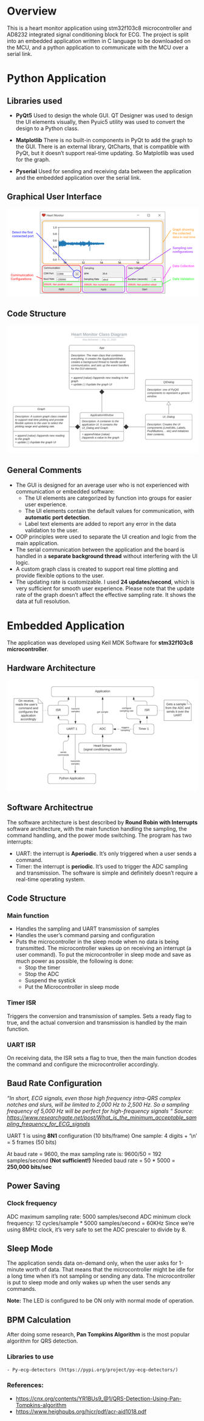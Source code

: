 # Overview
This is a heart monitor application using stm32f103c8 microcontroller and AD8232 integrated signal conditioning block for ECG. The project is split into an embedded application written in C language to be downloaded on the MCU, and a python application to communicate with the MCU over a serial link.

# Python Application
## Libraries used
-   **PyQt5**
Used to design the whole GUI. QT Designer was used to design the UI elements visually, then Pyuic5 utility was used to convert the design to a Python class.
    

-   **Matplotlib**
 There is no built-in components in PyQt to add the graph to the GUI. There is an external library, QtCharts, that is compatible with PyQt, but it doesn’t support real-time updating. So Matplotlib was used for the graph.
    

-   **Pyserial**
Used for sending and receiving data between the application and the embedded application over the serial link.

## Graphical User Interface
![GUI](/Documentation/GUI.png)

## Code Structure
![Code Structure](/Documentation/Class%20Diagram.png)

## General Comments
- The GUI is designed for an average user who is not experienced with communication or embedded software:
  - The UI elements are categorized by function into groups for easier user experience.
  - The UI elements contain the default values for communication, with **automatic port detection**.
  - Label text elements are added to report any error in the data validation to the user.
- OOP principles were used to separate the UI creation and logic from the main application.
- The serial communication between the application and the board is handled in a **separate background thread** without interfering with the UI logic.
- A custom graph class is created to support real time plotting and provide flexible options to the user. 
- The updating rate is customizable. I used **24 updates/second**, which is very sufficient for smooth user experience. Please note that the update rate of the graph doesn’t affect the effective sampling rate. It shows the data at full resolution.

# Embedded Application
The application was developed using Keil MDK Software for **stm32f103c8 microcontroller**.

## Hardware Architecture
![Hardware Architecture](/Documentation/Hardware%20Architecture.png)

## Software Architectrue
The software architecture is best described by **Round Robin with Interrupts** software architecture, with the main function handling the sampling, the command handling, and the power mode switching. The program has two interrupts:
- UART: the interrupt is **Aperiodic**. It’s only triggered when a user sends a command.
- Timer: the interrupt is **periodic**. It’s used to trigger the ADC sampling and transmission.
The software is simple and definitely doesn’t require a real-time operating system.

## Code Structure
### Main function 
- Handles the sampling and UART transmission of samples
- Handles the user’s command parsing and configuration
- Puts the microcontroller in the sleep mode when no data is being transmitted. The microcontroller wakes up on receiving an interrupt (a user command). To put the microcontroller in sleep mode and save as much power as possible, the following is done:
    - Stop the timer
    - Stop the ADC
    - Suspend the systick
    - Put the Microcontroller in sleep mode
    
### Timer ISR
Triggers the conversion and transmission of samples. Sets a ready flag to true, and the actual conversion and transmission is handled by the main function.

### UART ISR
On receiving data, the ISR sets a flag to true, then the main function dcodes the command and configure the microcontroller accordingly.

## Baud Rate Configuration
*“In short, ECG signals, even those high frequency intra-QRS complex notches and slurs, will be limited to 2,000 Hz to 2,500 Hz. So a sampling frequency of 5,000 Hz will be perfect for high-frequency signals “
Source: https://www.researchgate.net/post/What_is_the_minimum_acceptable_sampling_frequency_for_ECG_signals*

UART 1 is using **8N1** configuration 		(10 bits/frame)
One sample: 4 digits + ‘\n’ = 5 frames		(50 bits)

At baud rate = 9600, the max sampling rate is: 
9600/50 = 192 samples/second **(Not sufficient!)**
Needed baud rate = 50 * 5000 = **250,000 bits/sec**

## Power Saving
### Clock frequency
ADC maximum sampling rate: 5000 samples/second
ADC minimum clock frequency:
12 cycles/sample * 5000 samples/second = 60KHz
Since we’re using 8MHz clock, it’s very safe to set the ADC prescaler to divide by 8.


## Sleep Mode
The application sends data on-demand only, when the user asks for 1-minute worth of data. That means that the microcontroller might be idle for a long time when it’s not sampling or sending any data. The microcontroller is put to sleep mode and only wakes up when the user sends any commands.

**Note:** The LED is configured to be ON only with normal mode of operation.

## BPM Calculation
After doing some research, **Pan Tompkins Algorithm** is the most popular algorithm for QRS detection.
### Libraries to use
    - Py-ecg-detectors (https://pypi.org/project/py-ecg-detectors/)
### References:
- https://cnx.org/contents/YR1BUs9_@1/QRS-Detection-Using-Pan-Tompkins-algorithm
- https://www.heighpubs.org/hjcr/pdf/acr-aid1018.pdf



